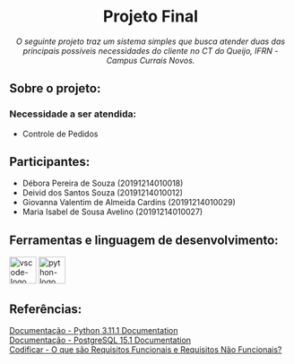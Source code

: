 <h1 align="center">Projeto Final</h1>
<p align="center"><i>O seguinte projeto traz um sistema simples que busca atender duas das principais possíveis necessidades do cliente no CT do Queijo, IFRN - Campus Currais Novos.</i></p>

<h2>Sobre o projeto:</h2>

<h3>Necessidade a ser atendida:</h3>
<ul>
<li>Controle de Pedidos</li>
</ul>

<h2>Participantes:</h2>

<ul>
<li>Débora Pereira de Souza (20191214010018)</li>
<li>Deivid dos Santos Souza (20191214010012)</li>
<li>Giovanna Valentim de Almeida Cardins (20191214010029)</li>
<li>Maria Isabel de Sousa Avelino (20191214010027)</li>
</ul>

<h2>Ferramentas e linguagem de desenvolvimento:</h2>

<p display="inline-block">
  <img width="48" src="https://upload.wikimedia.org/wikipedia/commons/thumb/9/9a/Visual_Studio_Code_1.35_icon.svg/2048px-Visual_Studio_Code_1.35_icon.svg.png" alt="vscode-logo"/>
  <img width="48" src="https://upload.wikimedia.org/wikipedia/commons/archive/c/c3/20220821155028%21Python-logo-notext.svg" alt="python-logo"/>
</p>

<h2>Referências:</h2>

[Documentação - Python 3.11.1 Documentation](https://docs.python.org/3/)
<br>
[Documentação - PostgreSQL 15.1 Documentation](https://www.postgresql.org/docs/current/index.html)
<br>
[Codificar - O que são Requisitos Funcionais e Requisitos Não Funcionais?](https://codificar.com.br/requisitos-funcionais-nao-funcionais/)
